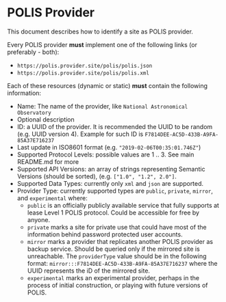 # POLIS Provider

This document describes how to identify a site as POLIS provider.

Every POLIS provider **must** implement one of the following links (or preferably - both):

- `https://polis.provider.site/polis/polis.json`
- `https://polis.provider.site/polis/polis.xml`

Each of these resources (dynamic or static) **must** contain the following information:

- Name: The name of the provider, like `National Astronomical Observatory`
- Optional description
- ID: a UUID of the provider. It is recommended the UUID to be random (e.g. UUID version 4). Example for such ID is `F7814DEE-AC5D-433B-A9FA-85A37E716237`
- Last update in ISO8601 format (e.g. `"2019-02-06T00:35:01.746Z"`)
- Supported Protocol Levels: possible values are 1 .. 3. See main README.md for more
- Supported API Versions: an array of strings representing Semantic Versions (should be sorted), (e.g. `["1.0", "1.2", 2.0"]`.
- Supported Data Types: currently only `xml` and `json` are supported.
- Provider Type: currently supported types are `public`, `private`, `mirror`, and `experimental` where:
	- `public` is an officially publicly available service that fully supports at lease Level 1 POLIS protocol. Could be accessible for free by anyone.
	- `private` marks a site for private use that could have most of the information behind password protected user accounts.
	- `mirror` marks a provider that replicates another POLIS provider as backup service. Should be queried only if the mirrored site is unreachable. The `providerType` value should be in the following format: `mirror:::F7814DEE-AC5D-433B-A9FA-85A37E716237` where the UUID represents the iD of the mirrored site.
	- `experimental` marks an experimental provider, perhaps in the process of initial construction, or playing with future versions of POLIS.

